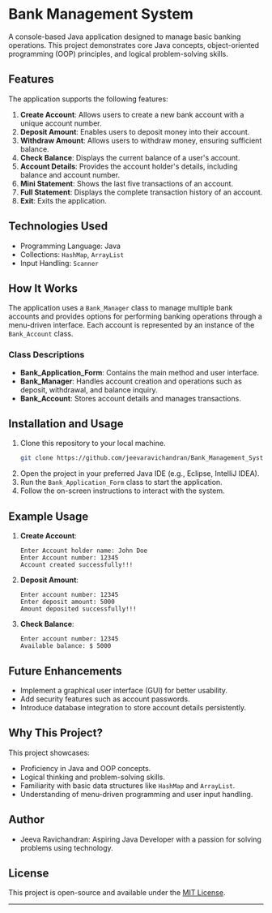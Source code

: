 # Bank Management System

A console-based Java application designed to manage basic banking operations. This project demonstrates core Java concepts, object-oriented programming (OOP) principles, and logical problem-solving skills.

## Features

The application supports the following features:
1. **Create Account**: Allows users to create a new bank account with a unique account number.
2. **Deposit Amount**: Enables users to deposit money into their account.
3. **Withdraw Amount**: Allows users to withdraw money, ensuring sufficient balance.
4. **Check Balance**: Displays the current balance of a user's account.
5. **Account Details**: Provides the account holder's details, including balance and account number.
6. **Mini Statement**: Shows the last five transactions of an account.
7. **Full Statement**: Displays the complete transaction history of an account.
8. **Exit**: Exits the application.

## Technologies Used

- Programming Language: Java
- Collections: `HashMap`, `ArrayList`
- Input Handling: `Scanner`

## How It Works

The application uses a `Bank_Manager` class to manage multiple bank accounts and provides options for performing banking operations through a menu-driven interface. Each account is represented by an instance of the `Bank_Account` class.

### Class Descriptions

- **Bank_Application_Form**: Contains the main method and user interface.
- **Bank_Manager**: Handles account creation and operations such as deposit, withdrawal, and balance inquiry.
- **Bank_Account**: Stores account details and manages transactions.

## Installation and Usage

1. Clone this repository to your local machine.
    ```bash
    git clone https://github.com/jeevaravichandran/Bank_Management_System.git
    ```
2. Open the project in your preferred Java IDE (e.g., Eclipse, IntelliJ IDEA).
3. Run the `Bank_Application_Form` class to start the application.
4. Follow the on-screen instructions to interact with the system.

## Example Usage

1. **Create Account**: 
    ```
    Enter Account holder name: John Doe
    Enter Account number: 12345
    Account created successfully!!!
    ```
2. **Deposit Amount**:
    ```
    Enter account number: 12345
    Enter deposit amount: 5000
    Amount deposited successfully!!!
    ```
3. **Check Balance**:
    ```
    Enter account number: 12345
    Available balance: $ 5000
    ```

## Future Enhancements

- Implement a graphical user interface (GUI) for better usability.
- Add security features such as account passwords.
- Introduce database integration to store account details persistently.

## Why This Project?

This project showcases:
- Proficiency in Java and OOP concepts.
- Logical thinking and problem-solving skills.
- Familiarity with basic data structures like `HashMap` and `ArrayList`.
- Understanding of menu-driven programming and user input handling.

## Author

- Jeeva Ravichandran: Aspiring Java Developer with a passion for solving problems using technology.

## License

This project is open-source and available under the [MIT License](LICENSE).

---
